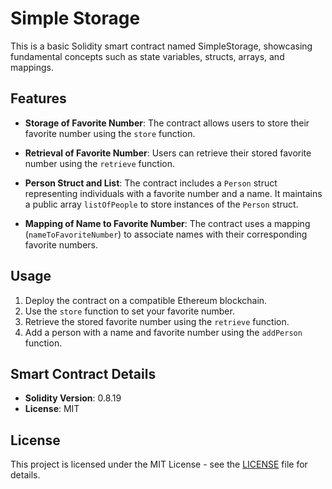 # Simple Storage

This is a basic Solidity smart contract named SimpleStorage, showcasing fundamental concepts such as state variables, structs, arrays, and mappings.

## Features

- **Storage of Favorite Number**: The contract allows users to store their favorite number using the `store` function.

- **Retrieval of Favorite Number**: Users can retrieve their stored favorite number using the `retrieve` function.

- **Person Struct and List**: The contract includes a `Person` struct representing individuals with a favorite number and a name. It maintains a public array `listOfPeople` to store instances of the `Person` struct.

- **Mapping of Name to Favorite Number**: The contract uses a mapping (`nameToFavoriteNumber`) to associate names with their corresponding favorite numbers.

## Usage

1. Deploy the contract on a compatible Ethereum blockchain.
2. Use the `store` function to set your favorite number.
3. Retrieve the stored favorite number using the `retrieve` function.
4. Add a person with a name and favorite number using the `addPerson` function.

## Smart Contract Details

- **Solidity Version**: 0.8.19
- **License**: MIT

## License

This project is licensed under the MIT License - see the [LICENSE](LICENSE) file for details.
